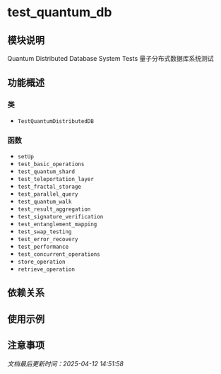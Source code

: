 # test_quantum_db

## 模块说明
Quantum Distributed Database System Tests
量子分布式数据库系统测试

## 功能概述

### 类

- `TestQuantumDistributedDB`

### 函数

- `setUp`
- `test_basic_operations`
- `test_quantum_shard`
- `test_teleportation_layer`
- `test_fractal_storage`
- `test_parallel_query`
- `test_quantum_walk`
- `test_result_aggregation`
- `test_signature_verification`
- `test_entanglement_mapping`
- `test_swap_testing`
- `test_error_recovery`
- `test_performance`
- `test_concurrent_operations`
- `store_operation`
- `retrieve_operation`

## 依赖关系

## 使用示例

## 注意事项

*文档最后更新时间：2025-04-12 14:51:58*